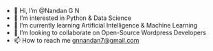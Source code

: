 - 👋 Hi, I’m @Nandan G N
- 👀 I’m interested in Python & Data Science
- 🌱 I’m currently learning Artificial Intelligence & Machine Learning
- 💞️ I’m looking to collaborate on Open-Source Wordpress Developers 
- 📫 How to reach me gnnandan7@gmail.com

<!---
gnnandan7/gnnandan7 is a ✨ special ✨ repository because its `README.md` (this file) appears on your GitHub profile.
You can click the Preview link to take a look at your changes.
--->
